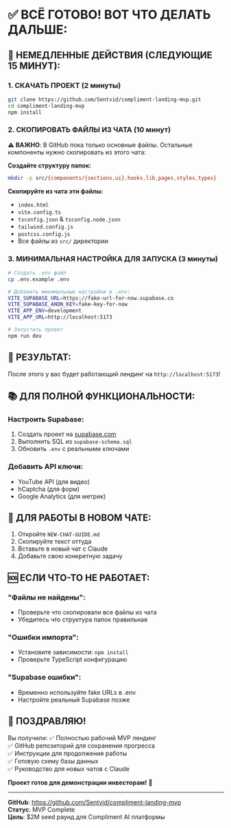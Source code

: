 # ✅ ВСЁ ГОТОВО! ВОТ ЧТО ДЕЛАТЬ ДАЛЬШЕ:

## 🚀 НЕМЕДЛЕННЫЕ ДЕЙСТВИЯ (СЛЕДУЮЩИЕ 15 МИНУТ):

### 1. СКАЧАТЬ ПРОЕКТ (2 минуты)
```bash
git clone https://github.com/Sentvid/compliment-landing-mvp.git
cd compliment-landing-mvp
npm install
```

### 2. СКОПИРОВАТЬ ФАЙЛЫ ИЗ ЧАТА (10 минут)
⚠️ **ВАЖНО**: В GitHub пока только основные файлы. Остальные компоненты нужно скопировать из этого чата:

**Создайте структуру папок:**
```bash
mkdir -p src/{components/{sections,ui},hooks,lib,pages,styles,types}
```

**Скопируйте из чата эти файлы:**
- `index.html`
- `vite.config.ts`
- `tsconfig.json` & `tsconfig.node.json`
- `tailwind.config.js`
- `postcss.config.js`
- Все файлы из `src/` директории

### 3. МИНИМАЛЬНАЯ НАСТРОЙКА ДЛЯ ЗАПУСКА (3 минуты)
```bash
# Создать .env файл
cp .env.example .env

# Добавить минимальные настройки в .env:
VITE_SUPABASE_URL=https://fake-url-for-now.supabase.co
VITE_SUPABASE_ANON_KEY=fake-key-for-now
VITE_APP_ENV=development
VITE_APP_URL=http://localhost:5173

# Запустить проект
npm run dev
```

## 🎯 РЕЗУЛЬТАТ:
После этого у вас будет работающий лендинг на `http://localhost:5173`!

## 📚 ДЛЯ ПОЛНОЙ ФУНКЦИОНАЛЬНОСТИ:

### Настроить Supabase:
1. Создать проект на [supabase.com](https://supabase.com)
2. Выполнить SQL из `supabase-schema.sql`
3. Обновить `.env` с реальными ключами

### Добавить API ключи:
- YouTube API (для видео)
- hCaptcha (для форм)
- Google Analytics (для метрик)

## 🔄 ДЛЯ РАБОТЫ В НОВОМ ЧАТЕ:

1. Откройте `NEW-CHAT-GUIDE.md`
2. Скопируйте текст оттуда
3. Вставьте в новый чат с Claude
4. Добавьте свою конкретную задачу

## 🆘 ЕСЛИ ЧТО-ТО НЕ РАБОТАЕТ:

### "Файлы не найдены":
- Проверьте что скопировали все файлы из чата
- Убедитесь что структура папок правильная

### "Ошибки импорта":
- Установите зависимости: `npm install`
- Проверьте TypeScript конфигурацию

### "Supabase ошибки":
- Временно используйте fake URLs в .env
- Настройте реальный Supabase позже

## 🎉 ПОЗДРАВЛЯЮ!

Вы получили:
✅ Полностью рабочий MVP лендинг  
✅ GitHub репозиторий для сохранения прогресса  
✅ Инструкции для продолжения работы  
✅ Готовую схему базы данных  
✅ Руководство для новых чатов с Claude  

**Проект готов для демонстрации инвесторам!** 🚀

---

**GitHub**: https://github.com/Sentvid/compliment-landing-mvp  
**Статус**: MVP Complete  
**Цель**: $2M seed раунд для Compliment AI платформы
